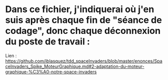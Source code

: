 # Dans ce fichier, j'indiquerai où j'en suis après chaque fin de "séance de codage", donc chaque déconnexion du poste de travail :


Lien : https://github.com/iblasquez/tdd_spaceInvaders/blob/master/enonces/SpaceInvaders_Spike_MoteurGraphique.md#2-adaptation-du-moteur-graphique-%C3%A0-notre-space-invaders